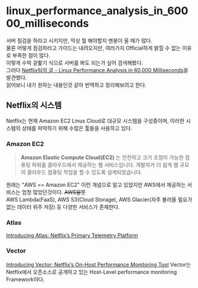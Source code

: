 # linux_performance_analysis_in_60000_milliseconds
서버 점검을 하라고 시키지만, 막상 뭘 해야할지 멘붕이 올 때가 많다.  
물론 어떻게 점검하라고 가이드는 내려오지만, 여러가지 Official하게 밝힐 수 없는 이유로 부족한 점이 많다.  
이렇게 수박 겉핥기 식으로 서버를 봐도 되는가 싶어 검색해봤다.  
그러다 [Netflix팀의 글 - Linux Performance Analysis in 60,000 Milliseconds](https://medium.com/netflix-techblog/linux-performance-analysis-in-60-000-milliseconds-accc10403c55)을 발견했다.  
읽어보니 내가 원하는 내용인것 같아 번역하고 정리해보려고 한다.

## Netflix의 시스템  
Netflix는 현재 Amazon EC2 Linux Cloud로 대규모 시스템을 구성중이며, 이러한 시스템의 상태를 파악하기 위해 수많은 툴들을 사용하고 있다.  

### Amazon EC2
> **Amazon Elastic Compute Cloud(EC2)** 는 안전하고 크기 조정이 가능한 컴퓨팅 파워를 클라우드에서 제공하는 웹 서비스입니다. 개발자가 더 쉽게 웹 규모의 클라우드 컴퓨팅 작업을 할 수 있도록 설계되었습니다.  

원래는 "AWS == Amazon EC2" 이런 개념으로 알고 있었지만 AWS에서 제공하는 서비스는 엄청 많았던것이다. ~~AWS알못~~  
AWS Lambda(FaaS), AWS S3(Cloud Storage), AWS Glacier(자주 불러올 필요가 없는 데이터 위주 저장) 등 다양한 서비스가 존재한다.  

### Atlas
[Introducing Atlas: Netflix’s Primary Telemetry Platform](https://medium.com/netflix-techblog/introducing-atlas-netflixs-primary-telemetry-platform-bd31f4d8ed9a)

### Vector
[Introducing Vector: Netflix’s On-Host Performance Monitoring Tool](https://medium.com/netflix-techblog/introducing-vector-netflixs-on-host-performance-monitoring-tool-c0d3058c3f6f)
Vector는 Netflix에서 오픈소스로 공개하고 있는 Host-Level performance monitoring Framework이다.
